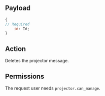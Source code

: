 ## Payload
```js
{
// Required
    id: Id;
}
```

## Action
Deletes the projector message.

## Permissions
The request user needs `projector.can_manage`.
